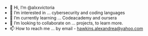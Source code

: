 - 👋 Hi, I’m @alxxvictoria
- 👀 I’m interested in ... cybersecurity and coding languages
- 🌱 I’m currently learning ... Codeacademy and oursera
- 💞️ I’m looking to collaborate on ... projects, to learn more. 
- 📫 How to reach me ... by email - hawkins.alexandrea@yahoo.com

<!---
alxxvictoria/alxxvictoria is a ✨ special ✨ repository because its `README.md` (this file) appears on your GitHub profile.
You can click the Preview link to take a look at your changes.
--->
